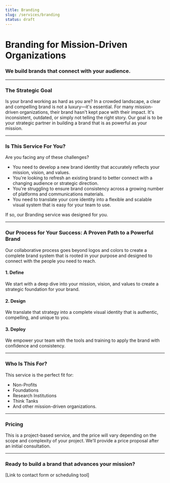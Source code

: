 ```yaml
---
title: Branding
slug: /services/branding
status: draft
---
```


# Branding for Mission-Driven Organizations

### We build brands that connect with your audience.

---

### **The Strategic Goal**

Is your brand working as hard as you are? In a crowded landscape, a clear and compelling brand is not a luxury—it's essential. For many mission-driven organizations, their brand hasn't kept pace with their impact. It's inconsistent, outdated, or simply not telling the right story. Our goal is to be your strategic partner in building a brand that is as powerful as your mission.

---

### **Is This Service For You?**

Are you facing any of these challenges?

*   You need to develop a new brand identity that accurately reflects your mission, vision, and values.
*   You're looking to refresh an existing brand to better connect with a changing audience or strategic direction.
*   You're struggling to ensure brand consistency across a growing number of platforms and communications materials.
*   You need to translate your core identity into a flexible and scalable visual system that is easy for your team to use.

If so, our Branding service was designed for you.

---

### **Our Process for Your Success: A Proven Path to a Powerful Brand**

Our collaborative process goes beyond logos and colors to create a complete brand system that is rooted in your purpose and designed to connect with the people you need to reach.

#### **1. Define**

We start with a deep dive into your mission, vision, and values to create a strategic foundation for your brand.

#### **2. Design**

We translate that strategy into a complete visual identity that is authentic, compelling, and unique to you.

#### **3. Deploy**

We empower your team with the tools and training to apply the brand with confidence and consistency.

---

### **Who Is This For?**

This service is the perfect fit for:

*   Non-Profits
*   Foundations
*   Research Institutions
*   Think Tanks
*   And other mission-driven organizations.

---

### **Pricing**

This is a project-based service, and the price will vary depending on the scope and complexity of your project. We'll provide a price proposal after an initial consultation.

---

### **Ready to build a brand that advances your mission?**

[Link to contact form or scheduling tool]

